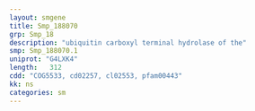 ```yaml
---
layout: smgene
title: Smp_188070
grp: Smp_18
description: "ubiquitin carboxyl terminal hydrolase of the"
smp: Smp_188070.1
uniprot: "G4LXK4"
length:   312
cdd: "COG5533, cd02257, cl02553, pfam00443"
kk: ns
categories: sm
---
```


